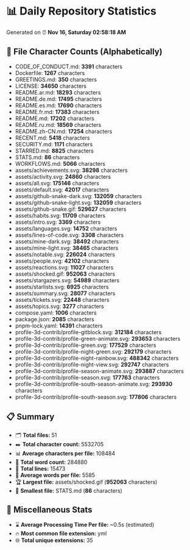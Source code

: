 # 📊 Daily Repository Statistics
Generated on ⏰ **Nov 16, Saturday 02:58:18 AM**

## 📂 File Character Counts (Alphabetically)
- CODE_OF_CONDUCT.md: **3391** characters
- Dockerfile: **1267** characters
- GREETINGS.md: **350** characters
- LICENSE: **34650** characters
- README.ar.md: **18293** characters
- README.de.md: **17495** characters
- README.es.md: **17690** characters
- README.fr.md: **17383** characters
- README.md: **17202** characters
- README.ru.md: **18569** characters
- README.zh-CN.md: **17254** characters
- RECENT.md: **5418** characters
- SECURITY.md: **1171** characters
- STARRED.md: **8825** characters
- STATS.md: **86** characters
- WORKFLOWS.md: **5066** characters
- assets/achievements.svg: **38298** characters
- assets/activity.svg: **24860** characters
- assets/all.svg: **175146** characters
- assets/default.svg: **42017** characters
- assets/github-snake-dark.svg: **132059** characters
- assets/github-snake-light.svg: **132059** characters
- assets/github-snake.gif: **529627** characters
- assets/habits.svg: **11709** characters
- assets/intro.svg: **3369** characters
- assets/languages.svg: **14752** characters
- assets/lines-of-code.svg: **3308** characters
- assets/mine-dark.svg: **38492** characters
- assets/mine-light.svg: **38465** characters
- assets/notable.svg: **226024** characters
- assets/people.svg: **42102** characters
- assets/reactions.svg: **11027** characters
- assets/shocked.gif: **952063** characters
- assets/stargazers.svg: **54989** characters
- assets/starlists.svg: **6925** characters
- assets/summary.svg: **28077** characters
- assets/tickets.svg: **22448** characters
- assets/topics.svg: **3277** characters
- compose.yaml: **1006** characters
- package.json: **2085** characters
- pnpm-lock.yaml: **14391** characters
- profile-3d-contrib/profile-gitblock.svg: **312184** characters
- profile-3d-contrib/profile-green-animate.svg: **293653** characters
- profile-3d-contrib/profile-green.svg: **177529** characters
- profile-3d-contrib/profile-night-green.svg: **292179** characters
- profile-3d-contrib/profile-night-rainbow.svg: **488342** characters
- profile-3d-contrib/profile-night-view.svg: **292747** characters
- profile-3d-contrib/profile-season-animate.svg: **293887** characters
- profile-3d-contrib/profile-season.svg: **177763** characters
- profile-3d-contrib/profile-south-season-animate.svg: **293930** characters
- profile-3d-contrib/profile-south-season.svg: **177806** characters

## 📋 Summary
- 🗂️ **Total files:** 51
- ✒️ **Total character count:** 5532705
- 📊 **Average characters per file:** 108484
- 📝 **Total word count:** 284880
- 🧾 **Total lines:** 15473
- 📐 **Average words per file:** 5585
- 🏆 **Largest file:** assets/shocked.gif (**952063** characters)
- 🥉 **Smallest file:** STATS.md (**86** characters)

## 🌟 Miscellaneous Stats
- ⌛ **Average Processing Time Per file:** ~0.5s (estimated)
- 🔥 **Most common file extension:** yml
- 🌐 **Total unique extensions:** 35
